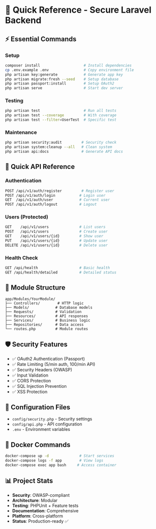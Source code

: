 # 🚀 Quick Reference - Secure Laravel Backend

## ⚡ Essential Commands

### Setup
```bash
composer install                    # Install dependencies
cp .env.example .env                # Copy environment file
php artisan key:generate            # Generate app key
php artisan migrate:fresh --seed    # Setup database
php artisan passport:install        # Setup OAuth2
php artisan serve                   # Start dev server
```

### Testing
```bash
php artisan test                    # Run all tests
php artisan test --coverage         # With coverage
php artisan test --filter=UserTest  # Specific test
```

### Maintenance
```bash
php artisan security:audit         # Security check
php artisan system:cleanup --all   # Clean system
php artisan api:docs               # Generate API docs
```

## 🔌 Quick API Reference

### Authentication
```bash
POST /api/v1/auth/register         # Register user
POST /api/v1/auth/login           # Login user  
GET  /api/v1/auth/user            # Current user
POST /api/v1/auth/logout          # Logout
```

### Users (Protected)
```bash
GET    /api/v1/users              # List users
POST   /api/v1/users              # Create user
GET    /api/v1/users/{id}         # Show user
PUT    /api/v1/users/{id}         # Update user
DELETE /api/v1/users/{id}         # Delete user
```

### Health Check
```bash
GET /api/health                   # Basic health
GET /api/health/detailed          # Detailed status
```

## 📁 Module Structure

```
app/Modules/YourModule/
├── Controllers/        # HTTP logic
├── Models/            # Database models
├── Requests/          # Validation
├── Resources/         # API responses
├── Services/          # Business logic
├── Repositories/      # Data access
└── routes.php         # Module routes
```

## 🛡️ Security Features

- ✅ OAuth2 Authentication (Passport)
- ✅ Rate Limiting (5/min auth, 100/min API)
- ✅ Security Headers (OWASP)
- ✅ Input Validation
- ✅ CORS Protection
- ✅ SQL Injection Prevention
- ✅ XSS Protection

## 🔧 Configuration Files

- `config/security.php` - Security settings
- `config/api.php` - API configuration
- `.env` - Environment variables

## 🐳 Docker Commands

```bash
docker-compose up -d              # Start services
docker-compose logs -f app        # View logs
docker-compose exec app bash     # Access container
```

## 📊 Project Stats

- **Security**: OWASP-compliant
- **Architecture**: Modular
- **Testing**: PHPUnit + Feature tests
- **Documentation**: Comprehensive
- **Platform**: Cross-platform
- **Status**: Production-ready ✅
